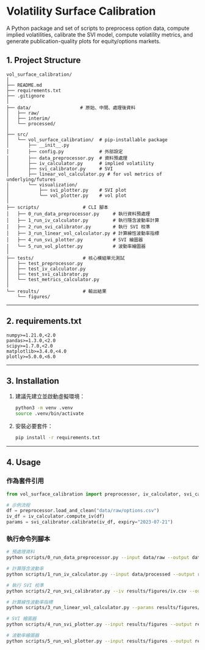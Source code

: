 # Volatility Surface Calibration

A Python package and set of scripts to preprocess option data, compute implied volatilities, calibrate the SVI model, compute volatility metrics, and generate publication-quality plots for equity/options markets.

## 1. Project Structure

```text
vol_surface_calibration/
│
├── README.md
├── requirements.txt
├── .gitignore
│
├── data/                  # 原始、中間、處理後資料
│   ├── raw/
│   ├── interim/
│   └── processed/
│
├── src/
│   └── vol_surface_calibration/  # pip-installable package
│       ├── __init__.py
│       ├── config.py             # 外部設定
│       ├── data_preprocessor.py  # 資料預處理
│       ├── iv_calculator.py      # implied volatility
│       ├── svi_calibrator.py     # SVI
│       ├── linear_vol_calculator.py # for vol metrics of underlying/futures
│       └── visualization/
│           ├── svi_plotter.py    # SVI plot
│           └── vol_plotter.py    # vol plot
│
├── scripts/                # CLI 腳本
│   ├── 0_run_data_preprocessor.py     # 執行資料預處理
│   ├── 1_run_iv_calculator.py         # 執行隱含波動率計算
│   ├── 2_run_svi_calibrator.py        # 執行 SVI 校準
│   ├── 3_run_linear_vol_calculator.py # 計算線性波動率指標
│   ├── 4_run_svi_plotter.py           # SVI 繪圖器
│   └── 5_run_vol_plotter.py           # 波動率繪圖器
│
├── tests/                  # 核心模組單元測試
│   ├── test_preprocessor.py
│   ├── test_iv_calculator.py
│   ├── test_svi_calibrator.py
│   └── test_metrics_calculator.py
│
└── results/                # 輸出結果
    └── figures/
```
---

## 2. requirements.txt
```text
numpy>=1.21.0,<2.0
pandas>=1.3.0,<2.0
scipy>=1.7.0,<2.0
matplotlib>=3.4.0,<4.0
plotly>=5.0.0,<6.0
```
---

## 3. Installation

1. 建議先建立並啟動虛擬環境：
   ```bash
   python3 -m venv .venv
   source .venv/bin/activate
   ```
2. 安裝必要套件：
   ```bash
   pip install -r requirements.txt
   ```
---

## 4. Usage

### 作為套件引用
```python
from vol_surface_calibration import preprocessor, iv_calculator, svi_calibrator

# 示例流程
df = preprocessor.load_and_clean("data/raw/options.csv")
iv_df = iv_calculator.compute_iv(df)
params = svi_calibrator.calibrate(iv_df, expiry="2023-07-21")
```

### 執行命令列腳本
```bash
# 預處理資料
python scripts/0_run_data_preprocessor.py --input data/raw --output data/processed

# 計算隱含波動率
python scripts/1_run_iv_calculator.py --input data/processed --output results/figures

# 執行 SVI 校準
python scripts/2_run_svi_calibrator.py --iv results/figures/iv.csv --output results/figures

# 計算線性波動率指標
python scripts/3_run_linear_vol_calculator.py --params results/figures/params.csv --output results/figures

# SVI 繪圖器
python scripts/4_run_svi_plotter.py --input results/figures --output results/figures

# 波動率繪圖器
python scripts/5_run_vol_plotter.py --input results/figures --output results/figures
```

